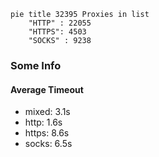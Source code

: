 
```mermaid
pie title 32395 Proxies in list
    "HTTP" : 22055
    "HTTPS": 4503
    "SOCKS" : 9238
```

### Some Info
#### Average Timeout

- mixed: 3.1s
- http: 1.6s
- https: 8.6s
- socks: 6.5s